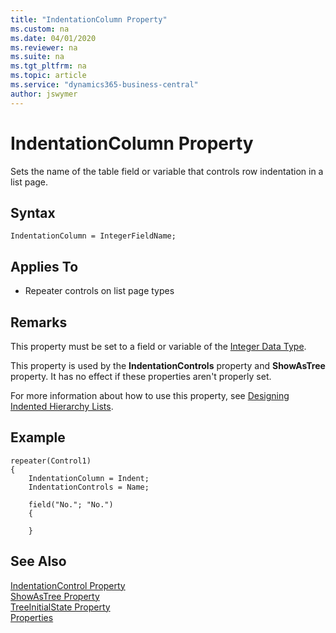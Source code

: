 ```yaml
---
title: "IndentationColumn Property"
ms.custom: na
ms.date: 04/01/2020
ms.reviewer: na
ms.suite: na
ms.tgt_pltfrm: na
ms.topic: article
ms.service: "dynamics365-business-central"
author: jswymer
---
```

# IndentationColumn Property

Sets the name of the table field or variable that controls row indentation in a list page.

## Syntax

```
IndentationColumn = IntegerFieldName;
```
  
## Applies To  
  
- Repeater controls on list page types
  
## Remarks

This property must be set to a field or variable of the [Integer Data Type](../datatypes/devenv-integer-data-type.md).

This property is used by the **IndentationControls** property and **ShowAsTree** property. It has no effect if these properties aren't properly set.

For more information about how to use this property, see [Designing Indented Hierarchy Lists](../devenv-indented-hierarchy-lists.md).


## Example

```
repeater(Control1)
{
    IndentationColumn = Indent;
    IndentationControls = Name;
    
    field("No."; "No.")
    {
       
    }

```

## See Also

[IndentationControl Property](devenv-indentationcontrols-property.md)  
[ShowAsTree Property](devenv-showastree-property.md)  
[TreeInitialState Property](devenv-treeinitialstate-property.md)  
[Properties](devenv-properties.md)  